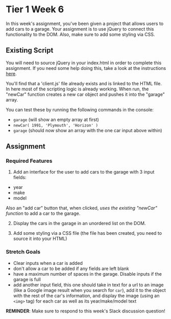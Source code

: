  # Tier 1 Week 6

In this week's assignment, you've been given a project that allows users to add cars to a garage. Your assignment is to use jQuery to connect this functionality to the DOM. Also, make sure to add some styling via CSS.

## Existing Script
You will need to source jQuery in your index.html in order to complete this assignment. If you need some help doing this, take a look at the instructions [here](jQuery_instructions.md).

You'll find that a 'client.js' file already exists and is linked to the HTML file. In here most of the scripting logic is already working. When run, the "newCar" function creates a new car object and pushes it into the "garage" array.

You can test these by running the following commands in the console:

- ```garage``` (will show an empty array at first)
- ```newCar( 1991, 'Plymouth', 'Horizon' )```
- ```garage``` (should now show an array with the one car input above within)

## Assignment

### Required Features
1. Add an interface for the user to add cars to the garage with 3 input fields:

- year
- make
- model

Also an "add car" button that, when clicked, *uses the existing "newCar" function* to add a car to the garage.

2. Display the cars in the garage in an unordered list on the DOM.

3. Add some styling via a CSS file (the file has been created, you need to source it into your HTML)

### Stretch Goals

- Clear inputs when a car is added
- don't allow a car to be added if any fields are left blank
- have a maximum number of spaces in the garage. Disable inputs if the garage is full
- add another input field, this one should take in text for a url to an image (like a Google image result when you search for `car`), add it to the object with the rest of the car's information, and display the image (using an `<img>` tag) for each car as well as its year/make/model text

**REMINDER**: Make sure to respond to this week's Slack discussion question!
